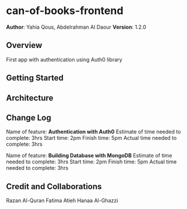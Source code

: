 # can-of-books-frontend

**Author**: Yahia Qous, Abdelrahman Al Daour
**Version**: 1.2.0 

## Overview
First app with authentication using Auth0 library

## Getting Started
<!-- What are the steps that a user must take in order to build this app on their own machine and get it running? -->

## Architecture
<!-- Provide a detailed description of the application design. What technologies (languages, libraries, etc) you're using, and any other relevant design information. -->

## Change Log
Name of feature: **Authentication with Auth0**
Estimate of time needed to complete: 3hrs
Start time: 2pm
Finish time: 5pm
Actual time needed to complete: 3hrs


Name of feature: **Building Database with MongoDB**
Estimate of time needed to complete: 3hrs
Start time: 2pm
Finish time: 5pm
Actual time needed to complete: 3hrs

## Credit and Collaborations
Razan Al-Quran
Fatima Atieh
Hanaa Al-Ghazzi